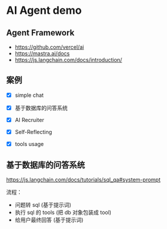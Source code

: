
# AI Agent demo


## Agent Framework

- https://github.com/vercel/ai
- https://mastra.ai/docs
- https://js.langchain.com/docs/introduction/


## 案例

- [x] simple chat
- [x] 基于数据库的问答系统
- [x] AI Recruiter
- [x] Self-Reflecting
- [x] tools usage


## 基于数据库的问答系统

https://js.langchain.com/docs/tutorials/sql_qa#system-prompt

流程：

- 问题转 sql (基于提示词)
- 执行 sql 的 tools (把 db 对象包装成 tool)
- 给用户最终回答 (基于提示词)

